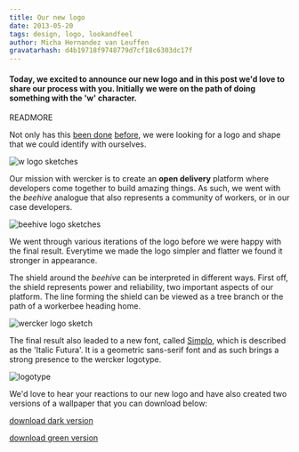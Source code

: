 ```yaml
---
title: Our new logo
date: 2013-05-20
tags: design, logo, lookandfeel
author: Micha Hernandez van Leuffen
gravatarhash: d4b19718f9748779d7cf18c6303dc17f
---
```


<h4 class="subheader">
Today, we excited to announce our new logo and in this post we'd love to
share our process with you. Initially we were on the path of doing something with the 'w' character.
</h4>

READMORE

Not only has this [been done](http://wikipedia.org) [before](http://wordpress.com), we were looking for a logo and shape that we could identify with ourselves.

![w logo sketches](http://f.cl.ly/items/2B1q1n2e2W2b0V0L1j1q/blogpost_logo_img_1.jpg)


Our mission with wercker is to create an **open delivery** platform  where developers come together to build amazing things. As such, we went with the *beehive* analogue that also represents a community of workers, or in our case developers.

![beehive logo sketches](http://f.cl.ly/items/2L2H35131G112n1p1I1p/blogpost_logo_img_2.jpg)

We went through various iterations of the logo before we were happy with the final result. Everytime we made the logo simpler and flatter we found it stronger in appearance.

The shield around the *beehive* can be interpreted in different ways. First off, the shield represents power and reliability, two important aspects of our platform. The line forming the shield can be viewed as a tree branch or the path of a workerbee heading home.

![wercker logo sketch](http://f.cl.ly/items/3x0o0Z050Z1N2P3L1f40/blogpost_logo_img_3.jpg)

The final result also leaded to a new font, called [Simplo](http://www.myfonts.com/fonts/durotype/simplo/), which is described as the 'Italic Futura'. It is a geometric sans-serif font and as such brings a strong presence to the wercker logotype.

![logotype](http://f.cl.ly/items/3o323i4710422L2V2T1X/blogpost_logo_img_4.png)


We'd love to hear your reactions to our new logo and have also created two versions of a wallpaper that you can download below:

[download dark version](http://f.cl.ly/items/1e3w3X0e073d322y0R35/wercker_wallpaper.png)

[download green version](http://f.cl.ly/items/3w3m0o402o033i070G0K/wallpaper_green.png)




